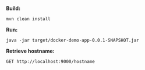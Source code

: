 **Build:**

```mvn clean install```

**Run:**

```java -jar target/docker-demo-app-0.0.1-SNAPSHOT.jar```

**Retrieve hostname:**

```GET http://localhost:9000/hostname```